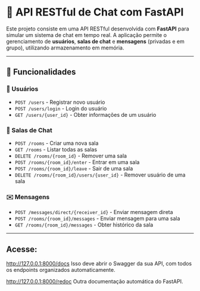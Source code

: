 
# 💬 API RESTful de Chat com FastAPI

Este projeto consiste em uma API RESTful desenvolvida com **FastAPI** para simular um sistema de chat em tempo real. A aplicação permite o gerenciamento de **usuários**, **salas de chat** e **mensagens** (privadas e em grupo), utilizando armazenamento em memória.

---

## 🚀 Funcionalidades

### 👤 Usuários
- `POST /users` - Registrar novo usuário
- `POST /users/login` - Login do usuário
- `GET /users/{user_id}` - Obter informações de um usuário

### 💬 Salas de Chat
- `POST /rooms` - Criar uma nova sala
- `GET /rooms` - Listar todas as salas
- `DELETE /rooms/{room_id}` - Remover uma sala
- `POST /rooms/{room_id}/enter` - Entrar em uma sala
- `POST /rooms/{room_id}/leave` - Sair de uma sala
- `DELETE /rooms/{room_id}/users/{user_id}` - Remover usuário de uma sala

### ✉️ Mensagens
- `POST /messages/direct/{receiver_id}` - Enviar mensagem direta
- `POST /rooms/{room_id}/messages` - Enviar mensagem para uma sala
- `GET /rooms/{room_id}/messages` - Obter histórico da sala

---



## Acesse:

http://127.0.0.1:8000/docs
Isso deve abrir o Swagger da sua API, com todos os endpoints organizados automaticamente.

http://127.0.0.1:8000/redoc
Outra documentação automática do FastAPI.


